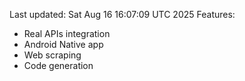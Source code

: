 Last updated: Sat Aug 16 16:07:09 UTC 2025
Features:
- Real APIs integration
- Android Native app
- Web scraping
- Code generation
